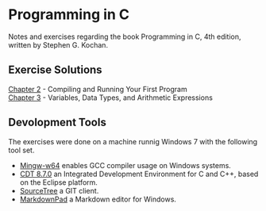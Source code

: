 # Programming in C
Notes and exercises regarding the book Programming in C, 4th edition, written by Stephen G. Kochan.  

## Exercise Solutions
[Chapter 2](Exercises/Chapter_02/Chapter_02.md)  - Compiling and Running Your First Program  
[Chapter 3](Exercises/Chapter_03/Chapter_03.md)  - Variables, Data Types, and Arithmetic Expressions  

## Devolopment Tools
The exercises were done on a machine runnig Windows 7 with the following tool set.  
- [Mingw-w64](http://mingw-w64.org/doku.php/start) enables GCC compiler usage on Windows systems.  
- [CDT 8.7.0](https://eclipse.org/cdt/) an Integrated Development Environment for C and C++, based on the Eclipse platform.
- [SourceTree](https://www.sourcetreeapp.com/) a GIT client.  
- [MarkdownPad](http://markdownpad.com/) a  Markdown editor for Windows.
